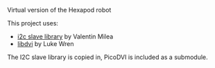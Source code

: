 Virtual version of the Hexapod robot

This project uses:
- [i2c slave library](https://github.com/vmilea/pico_i2c_slave/) by Valentin Milea
- [libdvi](https://github.com/Wren6991/PicoDVI) by Luke Wren

The I2C slave library is copied in, PicoDVI is included as a submodule.
